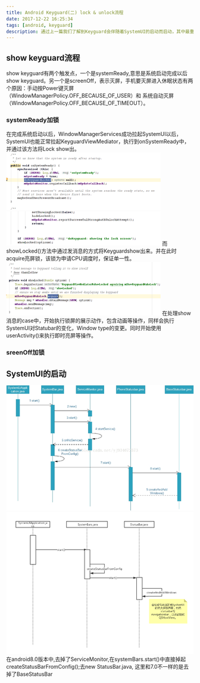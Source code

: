 ```yaml
---
title: Android Keyguard(二) lock & unlock流程  
date: 2017-12-22 16:25:34
tags: [android, keyguard]
description: 通过上一篇我们了解到Keyguard会伴随着SystemUI的启动而启动，其中最重要的一个文件就是KeyguardViewMediator,这个文件负责SystemUI与Keyguard的交互，我们来看一下keyguard的整个流程。
---
```

## show keyguard流程
show keyguard有两个触发点，一个是systemReady,意思是系统启动完成以后show keyguard。另一个是screenOff，表示灭屏，手机要灭屏进入休眠状态有两个原因：手动按Power键灭屏（WindowManagerPolicy.OFF_BECAUSE_OF_USER）和 系统自动灭屏（WindowManagerPolicy.OFF_BECAUSE_OF_TIMEOUT）。
### systemReady加锁
在完成系统启动以后，WindowManagerServices成功拉起SystemUI以后，SystemUI也能正常拉起KeyguardViewMediator，执行到onSystemReady中，并通过该方法将Lock show出。
![Keyguard](Keyguard_1/keyguard_1.png)
![Keyguard](Keyguard_1/keyguard_2.png)
而showLocked()方法中通过发消息的方式将Keyguardshow出来。并在此时acquire亮屏锁，该锁为申请CPU调度时，保证单一性。
![Keyguard](Keyguard_1/keyguard_3.png)
在处理show消息的case中，开始执行锁屏的展示动作，包含动画等操作，同样会执行SystemUI对Statubar的变化，Window type的变更。同时开始使用userActivity()来执行即时亮屏等操作。
### sreenOff加锁


## SystemUI的启动
![Keyguard](Keyguard_1/keyguard_systemUI_7.0.png)
![Keyguard](Keyguard_1/keyguard_systemUI_8.0.png)
在android8.0版本中,去掉了ServiceMonitor,在systemBars.start()中直接掉起createStatusBarFromConfig();去new StatusBar.java, 这里和7.0不一样的是去掉了BaseStatusBar